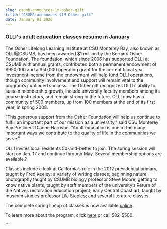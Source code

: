 ```yaml
---
slug: csumb-announces-1m-osher-gift
title: "CSUMB announces $1M Osher gift"
date: January 01 2020
---
```


 
<h3>OLLI's adult education classes resume in January</h3>
<p>
  The Osher Lifelong Learning Institute at CSU Monterey Bay, also known as
  OLLI@CSUMB, has been awarded $1 million by the Bernard Osher Foundation. The
  foundation, which since 2006 has supported OLLI at CSUMB with annual grants,
  contributed both a permanent endowment of $950,000 and a $50,000 operating
  grant for the current fiscal year. Investment income from the endowment will
  help fund OLLI operations, though community involvement and support will
  remain vital to the program’s continued success. The Osher gift recognizes
  OLLI’s ability to sustain membership growth, include university faculty
  members among its course instructors, and remain strong in the future. OLLI
  now has a community of 500 members, up from 100 members at the end of its
  first year, in spring 2008.
</p>
<p>
  "This generous support from the Osher Foundation will help us continue to
  fulfill an important part of our mission as a university," said CSU Monterey
  Bay President Dianne Harrison. "Adult education is one of the many important
  ways we contribute to the quality of life in the communities we serve."
</p>
<p>
  OLLI invites local residents 50-and-better to join. The spring session will
  start on Jan. 17 and continue through May. Several membership options are
  available.?
</p>
<p>
  Classes include a look at California’s role in the 2012 presidential primary,
  taught by Fred Keeley; a variety of writing classes; beginning nature
  photography taught by CSUMB biology professor Steve Moore; getting to know
  native plants, taught by staff members of the university’s Return of the
  Natives restoration education project; early Central Coast art, taught by
  museum studies professor Lila Staples; and several literature classes.
</p>
<p>
  The complete spring lineup of classes is now available
  <a href="https://olli.csumb.edu/courses">online</a>.
</p>
<p>
  To learn more about the program, click
  <a href="https://olli.csumb.edu">here</a> or call 582-5500.
</p>
```
